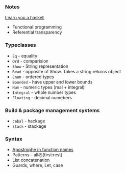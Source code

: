 ### Notes

[Learn you a haskell](http://learnyouahaskell.com)


* Functional programming
* Referential transparency

### Typeclasses

* ```Eq``` - equality
* ```Ord``` - comparision
* ```Show``` - String representation
* ```Read``` - opposite of Show. Takes a string returns object
* ```Enum``` - ordered types
* ```Bounded``` - have upper and lower bounds
* ```Num``` - numeric types (real + integral)
* ```Integral``` - whole number types
* ```Floating``` - decimal numebers

### Build & package management systems

* ```cabal``` - hackage
* ```stack``` - stackage

### Syntax

* [Apostrophe in function names](https://stackoverflow.com/questions/5673916/apostrophe-in-identifiers-in-haskell)
* Patterns - all@(first:rest)
* List concatenation
* Guards, where, Let, case
